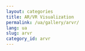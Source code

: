 ```yaml
---
layout: categories
title: AR/VR Visualization
permalink: /ua/gallery/arvr/
lang: ua
slug: arvr
category_id: arvr
---
```




